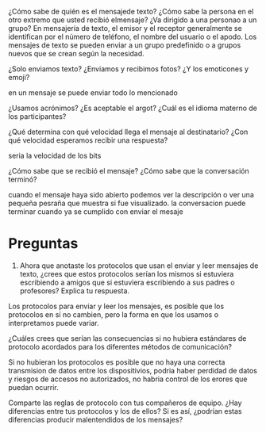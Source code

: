 ¿Cómo sabe de quién es el mensajede texto? ¿Cómo sabe la persona en el otro extremo que usted recibió elmensaje? ¿Va dirigido a una personao a un grupo?
En mensajería de texto, el emisor y el receptor generalmente se identifican por el número de teléfono, el nombre del usuario o el apodo. Los mensajes de texto se pueden enviar a un grupo predefinido o a grupos nuevos que se crean según la necesidad.

¿Solo enviamos texto? ¿Enviamos y recibimos fotos? ¿Y los emoticones y emoji?

en un mensaje se puede enviar todo lo mencionado

¿Usamos acrónimos? ¿Es aceptable el argot? ¿Cuál es el idioma materno de los participantes?

¿Qué determina con qué velocidad llega el mensaje al destinatario? ¿Con qué velocidad esperamos recibir una respuesta?

seria la velocidad de los bits

¿Cómo sabe que se recibió el mensaje? ¿Cómo sabe que la conversación terminó?

cuando el mensaje haya sido abierto podemos ver la descripción o ver una pequeña pesraña que muestra si fue visualizado. la conversacion puede terminar cuando ya se cumplido con enviar el mesaje


# Preguntas
1. Ahora que anotaste los protocolos que usan el enviar y leer mensajes de texto, ¿crees que estos
protocolos serían los mismos si estuviera escribiendo a amigos que si estuviera escribiendo a
sus padres o profesores? Explica tu respuesta.

Los protocolos para enviar y leer los mensajes, es posible que los protocolos en sí no cambien, pero la forma en que los usamos o interpretamos puede variar.

¿Cuáles crees que serían las consecuencias si no hubiera estándares de protocolo acordados
para los diferentes métodos de comunicación?

Si no hubieran los protocolos es posible que no haya una correcta transmision de datos entre los dispositivios, podria haber perdidad de datos y riesgos de accesos no autorizados, no habria control de los erores que puedan ocurrir.

Comparte las reglas de protocolo con tus compañeros de equipo. ¿Hay diferencias entre tus
protocolos y los de ellos? Si es así, ¿podrían estas diferencias producir malentendidos de los
mensajes?
